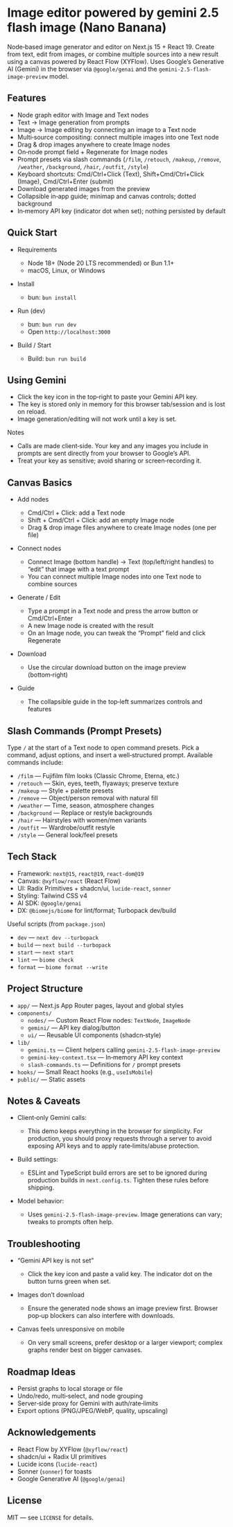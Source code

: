# Image editor powered by gemini 2.5 flash image (Nano Banana)

Node‑based image generator and editor on Next.js 15 + React 19. Create from text, edit from images, or combine multiple sources into a new result using a canvas powered by React Flow (XYFlow). Uses Google’s Generative AI (Gemini) in the browser via `@google/genai` and the `gemini-2.5-flash-image-preview` model.


## Features

- Node graph editor with Image and Text nodes
- Text → Image generation from prompts
- Image → Image editing by connecting an image to a Text node
- Multi‑source compositing: connect multiple images into one Text node
- Drag & drop images anywhere to create Image nodes
- On‑node prompt field + Regenerate for Image nodes
- Prompt presets via slash commands (`/film`, `/retouch`, `/makeup`, `/remove`, `/weather`, `/background`, `/hair`, `/outfit`, `/style`)
- Keyboard shortcuts: Cmd/Ctrl+Click (Text), Shift+Cmd/Ctrl+Click (Image), Cmd/Ctrl+Enter (submit)
- Download generated images from the preview
- Collapsible in‑app guide; minimap and canvas controls; dotted background
- In‑memory API key (indicator dot when set); nothing persisted by default


## Quick Start

- Requirements
  - Node 18+ (Node 20 LTS recommended) or Bun 1.1+
  - macOS, Linux, or Windows

- Install
  - bun: `bun install`

- Run (dev)
  - bun: `bun run dev`
  - Open `http://localhost:3000`

- Build / Start
  - Build: `bun run build`


## Using Gemini

- Click the key icon in the top‑right to paste your Gemini API key.
- The key is stored only in memory for this browser tab/session and is lost on reload.
- Image generation/editing will not work until a key is set.

Notes
- Calls are made client‑side. Your key and any images you include in prompts are sent directly from your browser to Google’s API.
- Treat your key as sensitive; avoid sharing or screen‑recording it.


## Canvas Basics

- Add nodes
  - Cmd/Ctrl + Click: add a Text node
  - Shift + Cmd/Ctrl + Click: add an empty Image node
  - Drag & drop image files anywhere to create Image nodes (one per file)

- Connect nodes
  - Connect Image (bottom handle) → Text (top/left/right handles) to “edit” that image with a text prompt
  - You can connect multiple Image nodes into one Text node to combine sources

- Generate / Edit
  - Type a prompt in a Text node and press the arrow button or Cmd/Ctrl+Enter
  - A new Image node is created with the result
  - On an Image node, you can tweak the “Prompt” field and click Regenerate

- Download
  - Use the circular download button on the image preview (bottom‑right)

- Guide
  - The collapsible guide in the top‑left summarizes controls and features


## Slash Commands (Prompt Presets)

Type `/` at the start of a Text node to open command presets. Pick a command, adjust options, and insert a well‑structured prompt. Available commands include:

- `/film` — Fujifilm film looks (Classic Chrome, Eterna, etc.)
- `/retouch` — Skin, eyes, teeth, flyaways; preserve texture
- `/makeup` — Style + palette presets
- `/remove` — Object/person removal with natural fill
- `/weather` — Time, season, atmosphere changes
- `/background` — Replace or restyle backgrounds
- `/hair` — Hairstyles with women/men variants
- `/outfit` — Wardrobe/outfit restyle
- `/style` — General look/feel presets


## Tech Stack

- Framework: `next@15`, `react@19`, `react-dom@19`
- Canvas: `@xyflow/react` (React Flow)
- UI: Radix Primitives + shadcn/ui, `lucide-react`, `sonner`
- Styling: Tailwind CSS v4
- AI SDK: `@google/genai`
- DX: `@biomejs/biome` for lint/format; Turbopack dev/build

Useful scripts (from `package.json`)
- `dev` — `next dev --turbopack`
- `build` — `next build --turbopack`
- `start` — `next start`
- `lint` — `biome check`
- `format` — `biome format --write`


## Project Structure

- `app/` — Next.js App Router pages, layout and global styles
- `components/`
  - `nodes/` — Custom React Flow nodes: `TextNode`, `ImageNode`
  - `gemini/` — API key dialog/button
  - `ui/` — Reusable UI components (shadcn‑style)
- `lib/`
  - `gemini.ts` — Client helpers calling `gemini-2.5-flash-image-preview`
  - `gemini-key-context.tsx` — In‑memory API key context
  - `slash-commands.ts` — Definitions for `/` prompt presets
- `hooks/` — Small React hooks (e.g., `useIsMobile`)
- `public/` — Static assets


## Notes & Caveats

- Client‑only Gemini calls:
  - This demo keeps everything in the browser for simplicity. For production, you should proxy requests through a server to avoid exposing API keys and to apply rate‑limits/abuse protection.

- Build settings:
  - ESLint and TypeScript build errors are set to be ignored during production builds in `next.config.ts`. Tighten these rules before shipping.

- Model behavior:
  - Uses `gemini-2.5-flash-image-preview`. Image generations can vary; tweaks to prompts often help.


## Troubleshooting

- “Gemini API key is not set”
  - Click the key icon and paste a valid key. The indicator dot on the button turns green when set.

- Images don’t download
  - Ensure the generated node shows an image preview first. Browser pop‑up blockers can also interfere with downloads.

- Canvas feels unresponsive on mobile
  - On very small screens, prefer desktop or a larger viewport; complex graphs render best on bigger canvases.


## Roadmap Ideas

- Persist graphs to local storage or file
- Undo/redo, multi‑select, and node grouping
- Server‑side proxy for Gemini with auth/rate‑limits
- Export options (PNG/JPEG/WebP, quality, upscaling)


## Acknowledgements

- React Flow by XYFlow (`@xyflow/react`)
- shadcn/ui + Radix UI primitives
- Lucide icons (`lucide-react`)
- Sonner (`sonner`) for toasts
- Google Generative AI (`@google/genai`)


## License

MIT — see `LICENSE` for details.
